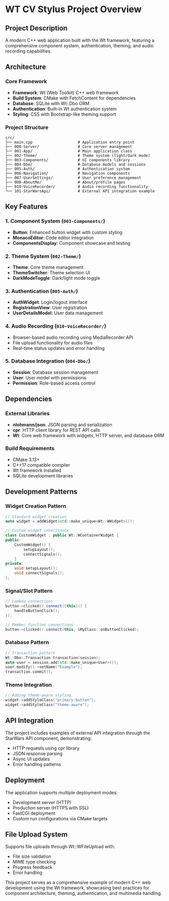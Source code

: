 # WT CV Stylus Project Overview

## Project Description
A modern C++ web application built with the Wt framework, featuring a comprehensive component system, authentication, theming, and audio recording capabilities.

## Architecture

### Core Framework
- **Framework**: Wt (Web Toolkit) C++ web framework
- **Build System**: CMake with FetchContent for dependencies
- **Database**: SQLite with Wt::Dbo ORM
- **Authentication**: Built-in Wt authentication system
- **Styling**: CSS with Bootstrap-like theming support

### Project Structure
```
src/
├── main.cpp                    # Application entry point
├── 000-Server/                 # Core server management
├── 001-App/                    # Main application class
├── 002-Theme/                  # Theme system (light/dark mode)
├── 003-Components/             # UI components library
├── 004-Dbo/                    # Database models and sessions
├── 005-Auth/                   # Authentication system
├── 006-Navigation/             # Navigation components
├── 007-UserSettings/           # User preference management
├── 008-AboutMe/                # About/profile pages
├── 010-VoiceRecorder/          # Audio recording functionality
└── 101-StarWarsApi/            # External API integration example
```

## Key Features

### 1. Component System (`003-Components/`)
- **Button**: Enhanced button widget with custom styling
- **MonacoEditor**: Code editor integration
- **ComponentsDisplay**: Component showcase and testing

### 2. Theme System (`002-Theme/`)
- **Theme**: Core theme management
- **ThemeSwitcher**: Theme selection UI
- **DarkModeToggle**: Dark/light mode toggle

### 3. Authentication (`005-Auth/`)
- **AuthWidget**: Login/logout interface
- **RegistrationView**: User registration
- **UserDetailsModel**: User data management

### 4. Audio Recording (`010-VoiceRecorder/`)
- Browser-based audio recording using MediaRecorder API
- File upload functionality for audio files
- Real-time status updates and error handling

### 5. Database Integration (`004-Dbo/`)
- **Session**: Database session management
- **User**: User model with permissions
- **Permission**: Role-based access control

## Dependencies

### External Libraries
- **nlohmann/json**: JSON parsing and serialization
- **cpr**: HTTP client library for REST API calls
- **Wt**: Core web framework with widgets, HTTP server, and database ORM

### Build Requirements
- CMake 3.13+
- C++17 compatible compiler
- Wt framework installed
- SQLite development libraries

## Development Patterns

### Widget Creation Pattern
```cpp
// Standard widget creation
auto widget = addWidget(std::make_unique<Wt::WWidget>());

// Custom widget inheritance
class CustomWidget : public Wt::WContainerWidget {
public:
    CustomWidget() {
        setupLayout();
        connectSignals();
    }
private:
    void setupLayout();
    void connectSignals();
};
```

### Signal/Slot Pattern
```cpp
// Lambda connections
button->clicked().connect([this]() {
    handleButtonClick();
});

// Member function connections
button->clicked().connect(this, &MyClass::onButtonClicked);
```

### Database Pattern
```cpp
// Transaction pattern
Wt::Dbo::Transaction transaction(session);
auto user = session.add(std::make_unique<User>());
user.modify()->setName("Example");
transaction.commit();
```

### Theme Integration
```cpp
// Adding theme-aware styling
widget->addStyleClass("primary-button");
widget->addStyleClass("theme-aware");
```

## API Integration
The project includes examples of external API integration through the StarWars API component, demonstrating:
- HTTP requests using cpr library
- JSON response parsing
- Async UI updates
- Error handling patterns

## Deployment
The application supports multiple deployment modes:
- Development server (HTTP)
- Production server (HTTPS with SSL)
- FastCGI deployment
- Custom run configurations via CMake targets

## File Upload System
Supports file uploads through Wt::WFileUpload with:
- File size validation
- MIME type checking
- Progress feedback
- Error handling

This project serves as a comprehensive example of modern C++ web development using the Wt framework, showcasing best practices for component architecture, theming, authentication, and multimedia handling.
